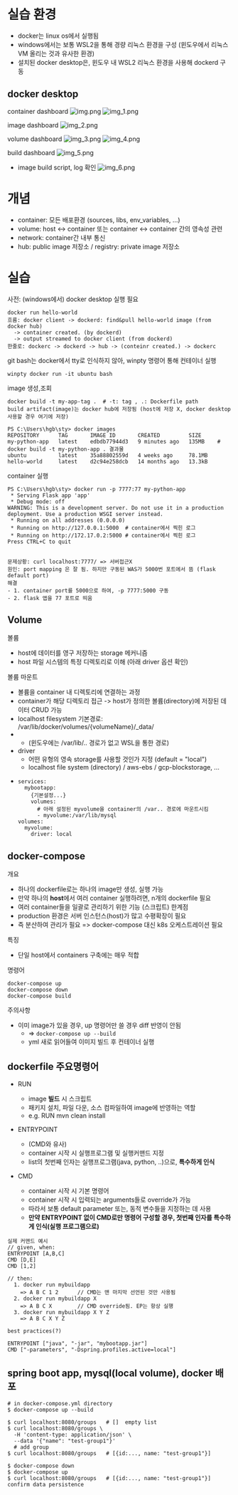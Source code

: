 # 실습 환경
- docker는 linux os에서 실행됨
- windows에서는 보통 WSL2을 통해 경량 리눅스 환경을 구성 (윈도우에서 리눅스 VM 올리는 것과 유사한 환경)
- 설치된 docker desktop은, 윈도우 내 WSL2 리눅스 환경을 사용해 dockerd 구동

## docker desktop
container dashboard
![img.png](sty_content/img.png)
![img_1.png](sty_content/img_1.png)

image dashboard
![img_2.png](sty_content/img_2.png)

volume dashboard
![img_3.png](sty_content/img_3.png)
![img_4.png](sty_content/img_4.png)

build dashboard
![img_5.png](sty_content/img_5.png)
- image build script, log 확인
![img_6.png](sty_content/img_6.png)

# 개념
- container: 모든 배포환경 (sources, libs, env\_variables, ...)
- volume: host <-> container 또는 container <-> container 간의 영속성 관련
- network: container간 내부 통신
- hub: public image 저장소 / registry: private image 저장소

# 실습
사전: (windows에서) docker desktop 실행 필요
```
docker run hello-world
흐름: docker client -> dockerd: find&pull hello-world image (from docker hub)
  -> container created. (by dockerd) 
  -> output streamed to docker client (from dockerd)
한줄로: dockerc -> dockerd -> hub -> (conteinr created.) -> dockerc
```


git bash는 docker에서 tty로 인식하지 않아, winpty 명령어 통해 컨테이너 실행
```
winpty docker run -it ubuntu bash
```

image 생성,조회
```
docker build -t my-app-tag .  # -t: tag , .: Dockerfile path
build artifact(image)는 docker hub에 저장됨 (host에 저장 X, docker desktop 사용할 경우 여기에 저장)
```

```
PS C:\Users\hgb\sty> docker images
REPOSITORY      TAG       IMAGE ID       CREATED         SIZE
my-python-app   latest    edbdb77944d3   9 minutes ago   135MB    # docker build -t my-python-app . 결과물
ubuntu          latest    35a88802559d   4 weeks ago     78.1MB
hello-world     latest    d2c94e258dcb   14 months ago   13.3kB
```

container 실행
```
PS C:\Users\hgb\sty> docker run -p 7777:77 my-python-app
 * Serving Flask app 'app'
 * Debug mode: off
WARNING: This is a development server. Do not use it in a production deployment. Use a production WSGI server instead.
 * Running on all addresses (0.0.0.0)
 * Running on http://127.0.0.1:5000  # container에서 찍힌 로그
 * Running on http://172.17.0.2:5000 # container에서 찍힌 로그
Press CTRL+C to quit


문제상황: curl localhost:7777/ => 서버접근X
원인: port mapping 은 잘 됨. 하지만 구동된 WAS가 5000번 포트에서 뜸 (flask default port)
해결
- 1. container port를 5000으로 하여, -p 7777:5000 구동 
- 2. flask 앱을 77 포트로 띄움
```

## Volume
볼륨
- host에 데이터를 영구 저장하는 storage 메커니즘
- host 파일 시스템의 특정 디렉토리로 이해 (아래 driver 옵션 확인)

볼륨 마운트
- 볼륨을 container 내 디렉토리에 연결하는 과정
- container가 해당 디렉토리 접근 -> host가 정의한 볼륨(directory)에 저장된 데이터 CRUD 가능
- localhost filesystem 기본경로: /var/lib/docker/volumes/{volumeName}/_data/
- - (윈도우에는 /var/lib/.. 경로가 없고 WSL을 통한 경로)
- driver
  - 어떤 유형의 영속 storage를 사용할 것인가 지정 (default = "local") 
  - localhost file system (directory) / aws-ebs / gcp-blockstorage, ...
- ``` 가장 간단한 예시 docker-compose.yml
  services:
    mybootapp:
      {기본설정...}
      volumes:
        # 아래 설정된 myvolume을 container의 /var.. 경로에 마운트시킴
        - myvolume:/var/lib/mysql    
  volumes:
    myvolume:
      driver: local      
  ```

## docker-compose
개요
- 하나의 dockerfile로는 하나의 image만 생성, 실행 가능
- 만약 하나의 **host**에서 여러 container 실행하려면, n개의 dockerfile 필요
- 여러 container들을 일괄로 관리하기 위한 기능 (스크립트)
한계점
- production 환경은 서버 인스턴스(host)가 많고 수평확장이 필요
- 즉 분산하여 관리가 필요 => docker-compose 대신 k8s 오케스트레이션 필요

특징
- 단일 host에서 containers 구축에는 매우 적합

명령어
```
docker-compose up
docker-compose down
docker-compose build
```

주의사항
- 이미 image가 있을 경우, up 명령어만 쓸 경우 diff 반영이 안됨
  - => ```docker-compose up --build``` 
  - yml 새로 읽어들여 이미지 빌드 후 컨테이너 실행

## dockerfile 주요명령어
- RUN
  - image **빌드** 시 스크립트
  - 패키지 설치, 파일 다운, 소스 컴파일하여 image에 반영하는 역할
  - e.g. RUN mvn clean install

- ENTRYPOINT
  - (CMD와 유사)
  - container 시작 시 실행프로그램 및 실행커맨드 지정
  - list의 첫번째 인자는 실행프로그램(java, python, ..)으로, **특수하게 인식**

- CMD
  - container 시작 시 기본 명령어
  - container 시작 시 입력되는 arguments들로 override가 가능
  - 따라서 보통 default parameter 또는, 동적 변수들을 지정하는 데 사용
  - **만약 ENTRYPOINT 없이 CMD로만 명령어 구성할 경우, 첫번째 인자를 특수하게 인식(실행 프로그램으로)** 

```
실제 커맨드 예시
// given, when:
ENTRYPOINT [A,B,C]
CMD [D,E]
CMD [1,2]

// then:
  1. docker run mybuildapp 
    => A B C 1 2      // CMD는 맨 마지막 선언된 것만 사용됨
  2. docker run mybuildapp X
    => A B C X        // CMD override됨. EP는 항상 실행
  3. docker run mybuildapp X Y Z
    => A B C X Y Z
```

``` 
best practices(?)

ENTRYPOINT ["java", "-jar", "mybootapp.jar"]
CMD ["-parameters", "-Dspring.profiles.active=local"]
  ```

## spring boot app, mysql(local volume), docker 배포

```
# in docker-compose.yml directory
$ docker-compose up --build

$ curl localhost:8080/groups   # []  empty list
$ curl localhost:8080/groups \
  -H 'content-type: application/json' \
  --data '{"name": "test-group1"}' 
  # add group
$ curl localhost:8080/groups   # [{id:..., name: "test-group1"}]

$ docker-compose down
$ docker-compose up
$ curl localhost:8080/groups   # [{id:..., name: "test-group1"}]  confirm data persistence
```
